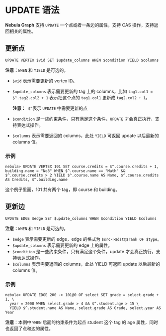 # UPDATE 语法

**Nebula Graph** 支持 `UPDATE` 一个点或者一条边的属性，支持 CAS 操作，支持返回相关的属性。

## 更新点

```ngql
UPDATE VERTEX $vid SET $update_columns WHEN $condition YIELD $columns
```

**注意：**`WHEN` 和 `YIELD` 是可选的。

- `$vid` 表示需要更新的 vertex ID。
- `$update_columns` 表示需要更新的 tag 上的 columns，比如 `tag1.col1 = $^.tag2.col2 + 1` 表示把这个点的 `tag1.col1` 更新成 `tag2.col2 + 1`。

    **注意：**  `$^`表示 `UPDATE` 中需要更新的点

- `$condition` 是一些约束条件，只有满足这个条件，`UPDATE` 才会真正执行，支持表达式操作。
- `$columns` 表示需要返回的 columns，此处 `YIELD` 可返回 update 以后最新的 columns 值。

### 示例

```ngql
nebula> UPDATE VERTEX 101 SET course.credits = $^.course.credits + 1, building.name = "No8" WHEN $^.course.name == "Math" && $^.course.credits > 2 YIELD $^.course.name AS Name, $^.course.credits AS Credits, $^.building.name
```

这个例子里面，101 共有两个 tag，即 course 和 building。

## 更新边

```ngql
UPDATE EDGE $edge SET $update_columns WHEN $condition YIELD $columns
```

**注意：**`WHEN` 和 `YIELD` 是可选的。

- `$edge` 表示需要更新的 edge，edge 的格式为 `$src->$dst@$rank OF $type`。
- `$update_columns` 表示需要更新的 edge 上的属性。
- `$condition` 是一些约束条件，只有满足这个条件，update 才会真正执行，支持表达式操作。
- `$columns` 表示需要返回的 columns，此处 YIELD 可返回 update 以后最新的 columns 值。

### 示例

```ngql
nebula> UPDATE EDGE 200 -> 101@0 OF select SET grade = select.grade + 1, \
  year = 2000 WHEN select.grade > 4 && $^.student.age > 15 \
  YIELD $^.student.name AS Name, select.grade AS Grade, select.year AS Year
```

**注意**：本例中 `WHEN` 后面的约束条件为起点 student 这个 tag 的 age 属性，同时也返回了点和边的属性。

